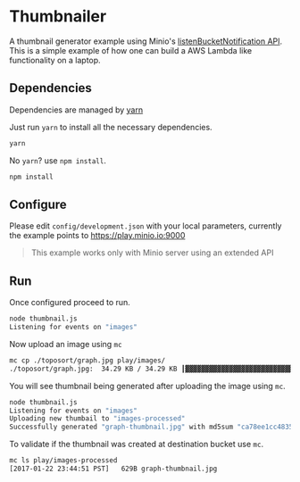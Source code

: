 # Thumbnailer

A thumbnail generator example using Minio's [listenBucketNotification API](http://docs.minio.io/docs/javascript-client-api-reference#listenBucketNotification). This is a simple example of how one can build a AWS Lambda like functionality on a laptop.

## Dependencies

Dependencies are managed by [yarn](https://yarnpkg.com/en/docs/install)

Just run `yarn` to install all the necessary dependencies.

```sh
yarn
```

No `yarn`? use `npm install`.

```sh
npm install
```

## Configure

Please edit `config/development.json` with your local parameters, currently the example points to https://play.minio.io:9000

<blockquote>This example works only with Minio server using an extended API</blockquote>

## Run

Once configured proceed to run.

```sh
node thumbnail.js
Listening for events on "images"
```

Now upload an image using `mc`

```sh
mc cp ./toposort/graph.jpg play/images/
./toposort/graph.jpg:  34.29 KB / 34.29 KB ┃▓▓▓▓▓▓▓▓▓▓▓▓▓▓▓▓▓▓▓▓▓▓▓▓▓▓▓▓▓▓▓▓▓▓▓▓▓▓▓▓▓▓▓▓▓▓▓▓▓▓▓▓▓▓▓▓▓▓▓▓▓▓▓▓▓▓▓▓▓▓▓▓▓▓┃ 100.00% 386.91 KB/s 0s
```

You will see thumbnail being generated after uploading the image using `mc`.

```sh
node thumbnail.js
Listening for events on "images"
Uploading new thumbail to "images-processed"
Successfully generated "graph-thumbnail.jpg" with md5sum "ca78ee1cc48358b4dbd883a589523e54"
```

To validate if the thumbnail was created at destination bucket use `mc`.

```sh
mc ls play/images-processed
[2017-01-22 23:44:51 PST]   629B graph-thumbnail.jpg
```